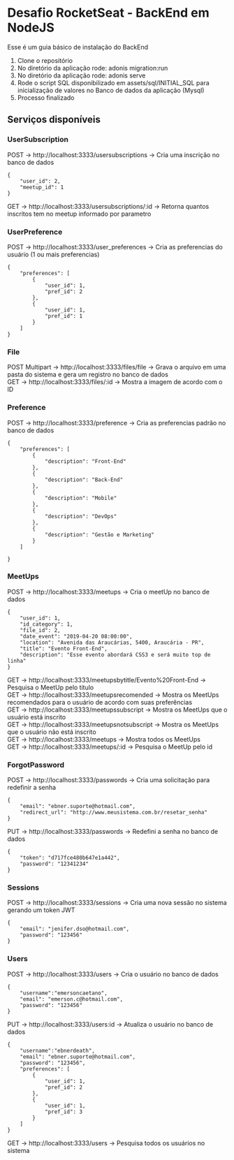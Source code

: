 # Desafio RocketSeat - BackEnd em NodeJS

Esse é um guia básico de instalação do BackEnd

1. Clone o repositório
2. No diretório da aplicação rode: adonis migration:run
3. No diretório da aplicação rode: adonis serve
4. Rode o script SQL disponibilizado em assets/sql/INITIAL_SQL para inicialização de valores no Banco de dados da aplicação (Mysql)
5. Processo finalizado

## Serviços disponíveis

### UserSubscription

POST -> http://localhost:3333/usersubscriptions -> Cria uma inscrição no banco de dados  

```
{
	"user_id": 2,
	"meetup_id": 1
}

```

GET -> http://localhost:3333/usersubscriptions/:id -> Retorna quantos inscritos tem no meetup informado por parametro  

### UserPreference

POST -> http://localhost:3333/user_preferences -> Cria as preferencias do usuário (1 ou mais preferencias)  

```
{
	"preferences": [
		{
			"user_id": 1,
			"pref_id": 2
		},
		{
			"user_id": 1,
			"pref_id": 1
		}
	]
}

```

### File

POST Multipart -> http://localhost:3333/files/file -> Grava o arquivo em uma pasta do sistema e gera um registro no banco de dados  
GET -> http://localhost:3333/files/:id -> Mostra a imagem de acordo com o ID  

### Preference

POST -> http://localhost:3333/preference -> Cria as preferencias padrão no banco de dados  

```
{
	"preferences": [
		{
			"description": "Front-End"
		},
		{
			"description": "Back-End"
		},
		{
			"description": "Mobile"
		},
		{
			"description": "DevOps"
		},
		{
			"description": "Gestão e Marketing"
		}
	]

}

```

### MeetUps

POST -> http://localhost:3333/meetups -> Cria o meetUp no banco de dados  

```
{
	"user_id": 1,
	"id_category": 1,
	"file_id": 2,
	"date_event": "2019-04-20 08:00:00",
	"location": "Avenida das Araucárias, 5400, Araucária - PR",
	"title": "Evento Front-End",
	"description": "Esse evento abordará CSS3 e será muito top de linha"
}

```

GET -> http://localhost:3333/meetupsbytitle/Evento%20Front-End -> Pesquisa o MeetUp pelo titulo  
GET -> http://localhost:3333/meetupsrecomended -> Mostra os MeetUps recomendados para o usuário de acordo com suas preferências  
GET -> http://localhost:3333/meetupssubscript -> Mostra os MeetUps que o usuário está inscrito  
GET -> http://localhost:3333/meetupsnotsubscript -> Mostra os MeetUps que o usuário não está inscrito  
GET -> http://localhost:3333/meetups -> Mostra todos os MeetUps  
GET -> http://localhost:3333/meetups/:id -> Pesquisa o MeetUp pelo id  

### ForgotPassword

POST -> http://localhost:3333/passwords -> Cria uma solicitação para redefinir a senha  

```
{
	"email": "ebner.suporte@hotmail.com",
	"redirect_url": "http://www.meusistema.com.br/resetar_senha"
}

```

PUT -> http://localhost:3333/passwords -> Redefini a senha no banco de dados  

```
{
	"token": "d717fce480b647e1a442",
	"password": "12341234"
}

```

### Sessions

POST -> http://localhost:3333/sessions -> Cria uma nova sessão no sistema gerando um token JWT  

```
{
	"email": "jenifer.dso@hotmail.com",
	"password": "123456"
}

```

### Users

POST -> http://localhost:3333/users -> Cria o usuário no banco de dados  

```
{
	"username":"emersoncaetano",
	"email": "emerson.c@hotmail.com",
	"password": "123456"
}

```

PUT -> http://localhost:3333/users:id -> Atualiza o usuário no banco de dados  

```
{
	"username":"ebnerdeath",
	"email": "ebner.suporte@hotmail.com",
	"password": "123456",
	"preferences": [
		{
			"user_id": 1,
			"pref_id": 2
		},
		{
			"user_id": 1,
			"pref_id": 3
		}
	]
}

```

GET -> http://localhost:3333/users -> Pesquisa todos os usuários no sistema  

